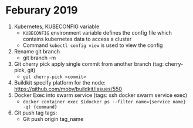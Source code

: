 # Feburary 2019
1. Kubernetes, KUBECONFIG variable
   * `KUBECONFIG` environment variable defines the config file which contains kubernetes data to access a cluster
   * Command `kubectl config view` is used to view the config
2. Rename git branch
   * git branch -m <newname>
3. Git cherry pick apply single commit from another branch (tag: cherry-pick, git)
   * `git cherry-pick <commit>`
4. Buildkit specify platform for the node: https://github.com/moby/buildkit/issues/550 
5. Docker Exec into swarm service (tags: ssh docker swarm service exec)
   * `docker container exec $(docker ps --filter name={service name} -q) {command}`
6. Git push tag tags:
   * Git push origin tag_name
